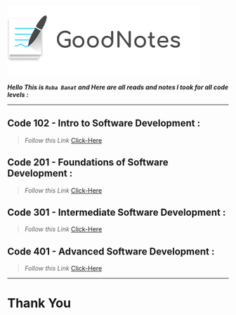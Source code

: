 
   ![notes](imgs/notes.png)


***Hello This is `Ruba Banat` and Here are all reads and notes I took for all code levels :***

---

## Code 102 - Intro to Software Development :

>*Follow this Link*  [Click-Here](https://rubabanat.github.io/Reading-me/)


## Code 201 - Foundations of Software Development :


>*Follow this Link*  [Click-Here](https://rubabanat.github.io/Reading_Notes201/)


## Code 301 - Intermediate Software Development :

>*Follow this Link*  [Click-Here](https://rubabanat.github.io/Reading-Notes-301/)


## Code 401 - Advanced Software Development :

>*Follow this Link*  [Click-Here]()

---

# Thank You 
